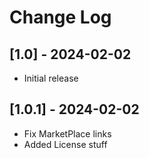 # Change Log

## [1.0] - 2024-02-02

- Initial release

## [1.0.1] - 2024-02-02

- Fix MarketPlace links
- Added License stuff